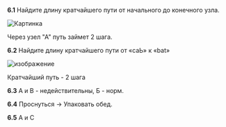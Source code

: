 **6.1** Найдите длину кратчайшего пути от начального до конечного узла.

![Картинка](https://user-images.githubusercontent.com/116806816/199236738-23079cff-f924-4ff0-884b-e50bcd887bcc.png)

Через узел "А" путь займет 2 шага.

**6.2** Найдите длину кратчайшего пути от «саЬ» к «bat»

![изображение](https://user-images.githubusercontent.com/116806816/199237732-dbe9c857-3b87-4d8e-af6b-82f52722c1c9.png)

Кратчайший путь - 2 шага

**6.3** А и В - недействительны, Б - норм.

**6.4** Проснуться -> Упаковать обед.

**6.5** А и С

